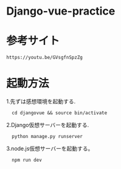 # Django-vue-practice

# 参考サイト
    https://youtu.be/GVsgfnSpzZg
    
# 起動方法
   1.先ずは感想環境を起動する.
   
      cd djangovue && source bin/activate
   
   2.Django仮想サーバーを起動する.
   
      python manage.py runserver
   
   3.node.js仮想サーバーを起動する。
   
      npm run dev
